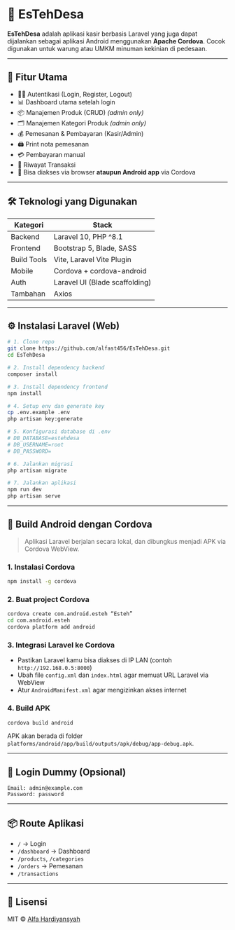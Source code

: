 # 🧋 EsTehDesa

**EsTehDesa** adalah aplikasi kasir berbasis Laravel yang juga dapat dijalankan sebagai aplikasi Android menggunakan **Apache Cordova**. Cocok digunakan untuk warung atau UMKM minuman kekinian di pedesaan.

---

## 🚀 Fitur Utama

- 🧑‍💼 Autentikasi (Login, Register, Logout)
- 📊 Dashboard utama setelah login
- 📦 Manajemen Produk (CRUD) *(admin only)*
- 🗂️ Manajemen Kategori Produk *(admin only)*
- 💰 Pemesanan & Pembayaran (Kasir/Admin)
- 🖨️ Print nota pemesanan
- 💳 Pembayaran manual
- 📜 Riwayat Transaksi
- 📱 Bisa diakses via browser **ataupun Android app** via Cordova

---

## 🛠️ Teknologi yang Digunakan

| Kategori      | Stack                          |
|---------------|--------------------------------|
| Backend       | Laravel 10, PHP ^8.1           |
| Frontend      | Bootstrap 5, Blade, SASS       |
| Build Tools   | Vite, Laravel Vite Plugin      |
| Mobile        | Cordova + cordova-android      |
| Auth          | Laravel UI (Blade scaffolding) |
| Tambahan      | Axios                          |

---

## ⚙️ Instalasi Laravel (Web)

```bash
# 1. Clone repo
git clone https://github.com/alfast456/EsTehDesa.git
cd EsTehDesa

# 2. Install dependency backend
composer install

# 3. Install dependency frontend
npm install

# 4. Setup env dan generate key
cp .env.example .env
php artisan key:generate

# 5. Konfigurasi database di .env
# DB_DATABASE=estehdesa
# DB_USERNAME=root
# DB_PASSWORD=

# 6. Jalankan migrasi
php artisan migrate

# 7. Jalankan aplikasi
npm run dev
php artisan serve
```

---

## 📱 Build Android dengan Cordova

> Aplikasi Laravel berjalan secara lokal, dan dibungkus menjadi APK via Cordova WebView.

### 1. Instalasi Cordova

```bash
npm install -g cordova
```

### 2. Buat project Cordova

```bash
cordova create com.android.esteh “Esteh”
cd com.android.esteh
cordova platform add android
```

### 3. Integrasi Laravel ke Cordova

- Pastikan Laravel kamu bisa diakses di IP LAN (contoh `http://192.168.0.5:8000`)
- Ubah file `config.xml` dan `index.html` agar memuat URL Laravel via WebView
- Atur `AndroidManifest.xml` agar mengizinkan akses internet

### 4. Build APK

```bash
cordova build android
```

APK akan berada di folder `platforms/android/app/build/outputs/apk/debug/app-debug.apk`.

---

## 🔐 Login Dummy (Opsional)

```
Email: admin@example.com
Password: password
```

---

## 📦 Route Aplikasi

- `/` → Login
- `/dashboard` → Dashboard
- `/products`, `/categories`
- `/orders` → Pemesanan
- `/transactions`

---

## 📝 Lisensi

MIT © [Alfa Hardiyansyah](https://github.com/alfast456)
